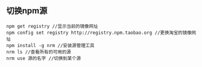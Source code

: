 ## 切换npm源

	npm get registry //显示当前的镜像网址
	npm config set registry http://registry.npm.taobao.org //更换淘宝的镜像网址
	npm install -g nrm //安装源管理工具
	nrm ls //查看所有的可用的源
	nrm use 源的名字 //切换到某个源
